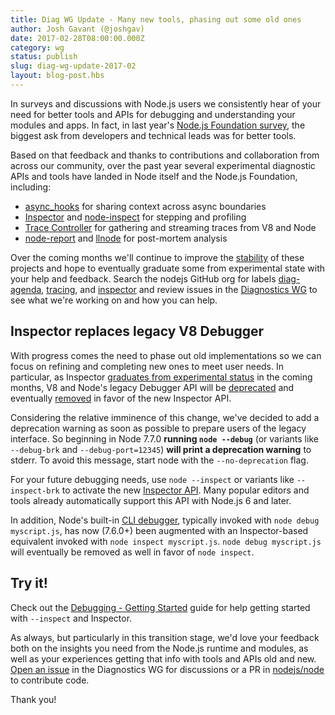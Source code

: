 ```yaml
---
title: Diag WG Update - Many new tools, phasing out some old ones
author: Josh Gavant (@joshgav)
date: 2017-02-28T08:00:00.000Z
category: wg
status: publish
slug: diag-wg-update-2017-02
layout: blog-post.hbs
---
```


In surveys and discussions with Node.js users we consistently hear of your need
for better tools and APIs for debugging and understanding your modules and apps.
In fact, in last year's [Node.js Foundation survey][], the biggest ask from
developers and technical leads was for better tools.

[Node.js Foundation survey]: https://nodejs.org/static/documents/2016-survey-report.pdf

Based on that feedback and thanks to contributions and collaboration from across
our community, over the past year several experimental diagnostic APIs and tools
have landed in Node itself and the Node.js Foundation, including:

* [async_hooks][] for sharing context across async boundaries
* [Inspector][] and [node-inspect][] for stepping and profiling 
* [Trace Controller][] for gathering and streaming traces from V8 and Node
* [node-report][] and [llnode][] for post-mortem analysis

[async_hooks]: https://github.com/nodejs/node/pull/8531
[Inspector]: https://github.com/nodejs/node/issues?utf8=%E2%9C%93&q=label%3Ainspector%20
[node-inspect]: https://github.com/nodejs/node-inspect
[Trace Controller]: https://github.com/nodejs/node/pull/9304
[node-report]: https://github.com/nodejs/node-report
[llnode]: https://github.com/nodejs/llnode

Over the coming months we'll continue to improve the [stability][] of these projects
and hope to eventually graduate some from experimental state with your help and
feedback. Search the nodejs GitHub org for labels [diag-agenda][],
[tracing][], and [inspector][] and review issues in the [Diagnostics WG][] to
see what we're working on and how you can help.

[stability]: https://nodejs.org/dist/latest-v7.x/docs/api/documentation.html#documentation_stability_index
[diag-agenda]: https://github.com/search?q=org%3Anodejs+label%3A%22diag-agenda%22&type=Issues
[tracing]: https://github.com/search?utf8=✓&q=org%3Anodejs+label%3A"tracing"+is%3Aopen&type=Issues
[inspector]: https://github.com/search?utf8=✓&q=org%3Anodejs+label%3A"inspector"+is%3Aopen&type=Issues
[Diagnostics WG]: https://github.com/nodejs/diagnostics/issues

## Inspector replaces legacy V8 Debugger

With progress comes the need to phase out old implementations so we can focus on
refining and completing new ones to meet user needs. In particular, as Inspector
[graduates from experimental status](https://github.com/nodejs/node/issues/11421)
in the coming months, V8 and Node's legacy Debugger API will be
[deprecated](https://github.com/nodejs/node/pull/10970) and eventually
[removed](https://github.com/nodejs/node/issues/9789) in favor of the new
Inspector API.

Considering the relative imminence of this change, we've decided to add a deprecation
warning as soon as possible to prepare users of the legacy interface. So beginning
in Node 7.7.0 **running `node --debug`** (or variants like `--debug-brk` and
`--debug-port=12345`) **will print a deprecation warning** to stderr. To avoid
this message, start node with the `--no-deprecation` flag.

For your future debugging needs, use `node --inspect` or variants like `--inspect-brk`
to activate the new [Inspector API][]. Many popular editors and tools already
automatically support this API with Node.js 6 and later.

In addition, Node's built-in [CLI debugger][], typically invoked with `node
debug myscript.js`, has now (7.6.0+) been augmented with an Inspector-based
equivalent invoked with `node inspect myscript.js`. `node debug myscript.js` will
eventually be removed as well in favor of `node inspect`.

[Inspector API]: https://chromedevtools.github.io/debugger-protocol-viewer/v8/
[CLI debugger]: https://nodejs.org/docs/v7.6.0/api/debugger.html

## Try it!

Check out the [Debugging - Getting Started][] guide for help getting started
with `--inspect` and Inspector.

As always, but particularly in this transition stage, we'd love your feedback
both on the insights you need from the Node.js runtime and modules, as well as
your experiences getting that info with tools and APIs old and new. [Open an
issue][] in the Diagnostics WG for discussions or a PR in [nodejs/node][] to
contribute code.

[Debugging - Getting Started]: https://nodejs.org/en/docs/guides/debugging-getting-started/
[Open an issue]: https://github.com/nodejs/diagnostics/issues/new
[nodejs/node]: https://github.com/nodejs/node

Thank you!
